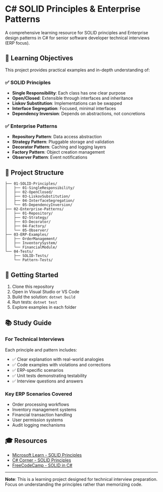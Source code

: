 # C# SOLID Principles & Enterprise Patterns

A comprehensive learning resource for SOLID principles and Enterprise design patterns in C# for senior software developer technical interviews (ERP focus).

## 🎯 Learning Objectives

This project provides practical examples and in-depth understanding of:

### ✅ SOLID Principles
- **Single Responsibility**: Each class has one clear purpose
- **Open/Closed**: Extensible through interfaces and inheritance
- **Liskov Substitution**: Implementations can be swapped
- **Interface Segregation**: Focused, minimal interfaces
- **Dependency Inversion**: Depends on abstractions, not concretions

### ✅ Enterprise Patterns
- **Repository Pattern**: Data access abstraction
- **Strategy Pattern**: Pluggable storage and validation
- **Decorator Pattern**: Caching and logging layers
- **Factory Pattern**: Object creation management
- **Observer Pattern**: Event notifications

## 📁 Project Structure

```
├── 01-SOLID-Principles/
│   ├── 01-SingleResponsibility/
│   ├── 02-OpenClosed/
│   ├── 03-LiskovSubstitution/
│   ├── 04-InterfaceSegregation/
│   └── 05-DependencyInversion/
├── 02-Enterprise-Patterns/
│   ├── 01-Repository/
│   ├── 02-Strategy/
│   ├── 03-Decorator/
│   ├── 04-Factory/
│   └── 05-Observer/
├── 03-ERP-Examples/
│   ├── OrderManagement/
│   ├── InventorySystem/
│   └── FinancialModule/
└── 04-Tests/
    ├── SOLID-Tests/
    └── Pattern-Tests/
```

## 🚀 Getting Started

1. Clone this repository
2. Open in Visual Studio or VS Code
3. Build the solution: `dotnet build`
4. Run tests: `dotnet test`
5. Explore examples in each folder

## 📚 Study Guide

### For Technical Interviews

Each principle and pattern includes:
- ✅ Clear explanation with real-world analogies
- ✅ Code examples with violations and corrections
- ✅ ERP-specific scenarios
- ✅ Unit tests demonstrating testability
- ✅ Interview questions and answers

### Key ERP Scenarios Covered
- Order processing workflows
- Inventory management systems
- Financial transaction handling
- User permission systems
- Audit logging mechanisms

## 🎓 Resources

- [Microsoft Learn - SOLID Principles](https://learn.microsoft.com/en-us/dotnet/architecture/)
- [C# Corner - SOLID Principles](https://www.c-sharpcorner.com/UploadFile/damubetha/solid-principles-in-C-Sharp/)
- [FreeCodeCamp - SOLID in C#](https://www.freecodecamp.org/news/what-are-the-solid-principles-in-csharp)

---

**Note**: This is a learning project designed for technical interview preparation. Focus on understanding the principles rather than memorizing code.
